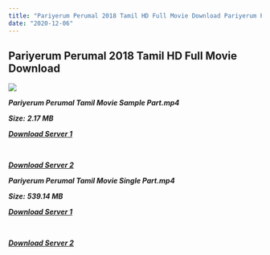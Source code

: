 ```yaml
---
title: "Pariyerum Perumal 2018 Tamil HD Full Movie Download Pariyerum Perumal Tamil HD Movie Download"
date: "2020-12-06"
---
```


## Pariyerum Perumal 2018 Tamil HD Full Movie Download 

![](https://images.moviebuff.com/c6d4897f-cebd-43cc-b7ca-e681796302b5?w=1000)

**_Pariyerum Perumal Tamil Movie Sample Part.mp4_**

**_Size:_** **_2.17 MB_**

**_[Download Server 1](http://b2.wetransfer.vip/files/Tamil{525e4ed8fa01f01a9103e1e2d0de788082fff3ddd3718eaf08f87fc8fd9b0ee6}20Movies/Tamil{525e4ed8fa01f01a9103e1e2d0de788082fff3ddd3718eaf08f87fc8fd9b0ee6}202018{525e4ed8fa01f01a9103e1e2d0de788082fff3ddd3718eaf08f87fc8fd9b0ee6}20Movies/Pariyerum{525e4ed8fa01f01a9103e1e2d0de788082fff3ddd3718eaf08f87fc8fd9b0ee6}20Perumal{525e4ed8fa01f01a9103e1e2d0de788082fff3ddd3718eaf08f87fc8fd9b0ee6}20(2018)/Pariyerum{525e4ed8fa01f01a9103e1e2d0de788082fff3ddd3718eaf08f87fc8fd9b0ee6}20Perumal{525e4ed8fa01f01a9103e1e2d0de788082fff3ddd3718eaf08f87fc8fd9b0ee6}20(2018){525e4ed8fa01f01a9103e1e2d0de788082fff3ddd3718eaf08f87fc8fd9b0ee6}20Proper{525e4ed8fa01f01a9103e1e2d0de788082fff3ddd3718eaf08f87fc8fd9b0ee6}20HDRip/Pariyerum{525e4ed8fa01f01a9103e1e2d0de788082fff3ddd3718eaf08f87fc8fd9b0ee6}20Perumal{525e4ed8fa01f01a9103e1e2d0de788082fff3ddd3718eaf08f87fc8fd9b0ee6}20(2018){525e4ed8fa01f01a9103e1e2d0de788082fff3ddd3718eaf08f87fc8fd9b0ee6}20Sample{525e4ed8fa01f01a9103e1e2d0de788082fff3ddd3718eaf08f87fc8fd9b0ee6}20(640x360).mp4)_**

**_[  
](http://b2.wetransfer.vip/files/Tamil{525e4ed8fa01f01a9103e1e2d0de788082fff3ddd3718eaf08f87fc8fd9b0ee6}20Movies/Tamil{525e4ed8fa01f01a9103e1e2d0de788082fff3ddd3718eaf08f87fc8fd9b0ee6}202018{525e4ed8fa01f01a9103e1e2d0de788082fff3ddd3718eaf08f87fc8fd9b0ee6}20Movies/Pariyerum{525e4ed8fa01f01a9103e1e2d0de788082fff3ddd3718eaf08f87fc8fd9b0ee6}20Perumal{525e4ed8fa01f01a9103e1e2d0de788082fff3ddd3718eaf08f87fc8fd9b0ee6}20(2018)/Pariyerum{525e4ed8fa01f01a9103e1e2d0de788082fff3ddd3718eaf08f87fc8fd9b0ee6}20Perumal{525e4ed8fa01f01a9103e1e2d0de788082fff3ddd3718eaf08f87fc8fd9b0ee6}20(2018){525e4ed8fa01f01a9103e1e2d0de788082fff3ddd3718eaf08f87fc8fd9b0ee6}20Proper{525e4ed8fa01f01a9103e1e2d0de788082fff3ddd3718eaf08f87fc8fd9b0ee6}20HDRip/Pariyerum{525e4ed8fa01f01a9103e1e2d0de788082fff3ddd3718eaf08f87fc8fd9b0ee6}20Perumal{525e4ed8fa01f01a9103e1e2d0de788082fff3ddd3718eaf08f87fc8fd9b0ee6}20(2018){525e4ed8fa01f01a9103e1e2d0de788082fff3ddd3718eaf08f87fc8fd9b0ee6}20Sample{525e4ed8fa01f01a9103e1e2d0de788082fff3ddd3718eaf08f87fc8fd9b0ee6}20(640x360).mp4)_**

**_[Download Server 2](http://b2.wetransfer.vip/files/Tamil{525e4ed8fa01f01a9103e1e2d0de788082fff3ddd3718eaf08f87fc8fd9b0ee6}20Movies/Tamil{525e4ed8fa01f01a9103e1e2d0de788082fff3ddd3718eaf08f87fc8fd9b0ee6}202018{525e4ed8fa01f01a9103e1e2d0de788082fff3ddd3718eaf08f87fc8fd9b0ee6}20Movies/Pariyerum{525e4ed8fa01f01a9103e1e2d0de788082fff3ddd3718eaf08f87fc8fd9b0ee6}20Perumal{525e4ed8fa01f01a9103e1e2d0de788082fff3ddd3718eaf08f87fc8fd9b0ee6}20(2018)/Pariyerum{525e4ed8fa01f01a9103e1e2d0de788082fff3ddd3718eaf08f87fc8fd9b0ee6}20Perumal{525e4ed8fa01f01a9103e1e2d0de788082fff3ddd3718eaf08f87fc8fd9b0ee6}20(2018){525e4ed8fa01f01a9103e1e2d0de788082fff3ddd3718eaf08f87fc8fd9b0ee6}20Proper{525e4ed8fa01f01a9103e1e2d0de788082fff3ddd3718eaf08f87fc8fd9b0ee6}20HDRip/Pariyerum{525e4ed8fa01f01a9103e1e2d0de788082fff3ddd3718eaf08f87fc8fd9b0ee6}20Perumal{525e4ed8fa01f01a9103e1e2d0de788082fff3ddd3718eaf08f87fc8fd9b0ee6}20(2018){525e4ed8fa01f01a9103e1e2d0de788082fff3ddd3718eaf08f87fc8fd9b0ee6}20Sample{525e4ed8fa01f01a9103e1e2d0de788082fff3ddd3718eaf08f87fc8fd9b0ee6}20(640x360).mp4)_**

**_Pariyerum Perumal Tamil Movie Single Part.mp4_**

**_Size:_** **_539.14 MB_**

**_[Download Server 1](http://b2.wetransfer.vip/files/Tamil{525e4ed8fa01f01a9103e1e2d0de788082fff3ddd3718eaf08f87fc8fd9b0ee6}20Movies/Tamil{525e4ed8fa01f01a9103e1e2d0de788082fff3ddd3718eaf08f87fc8fd9b0ee6}202018{525e4ed8fa01f01a9103e1e2d0de788082fff3ddd3718eaf08f87fc8fd9b0ee6}20Movies/Pariyerum{525e4ed8fa01f01a9103e1e2d0de788082fff3ddd3718eaf08f87fc8fd9b0ee6}20Perumal{525e4ed8fa01f01a9103e1e2d0de788082fff3ddd3718eaf08f87fc8fd9b0ee6}20(2018)/Pariyerum{525e4ed8fa01f01a9103e1e2d0de788082fff3ddd3718eaf08f87fc8fd9b0ee6}20Perumal{525e4ed8fa01f01a9103e1e2d0de788082fff3ddd3718eaf08f87fc8fd9b0ee6}20(2018){525e4ed8fa01f01a9103e1e2d0de788082fff3ddd3718eaf08f87fc8fd9b0ee6}20Proper{525e4ed8fa01f01a9103e1e2d0de788082fff3ddd3718eaf08f87fc8fd9b0ee6}20HDRip/Pariyerum{525e4ed8fa01f01a9103e1e2d0de788082fff3ddd3718eaf08f87fc8fd9b0ee6}20Perumal{525e4ed8fa01f01a9103e1e2d0de788082fff3ddd3718eaf08f87fc8fd9b0ee6}20(2018){525e4ed8fa01f01a9103e1e2d0de788082fff3ddd3718eaf08f87fc8fd9b0ee6}20Single{525e4ed8fa01f01a9103e1e2d0de788082fff3ddd3718eaf08f87fc8fd9b0ee6}20Part{525e4ed8fa01f01a9103e1e2d0de788082fff3ddd3718eaf08f87fc8fd9b0ee6}20(640x360).mp4)_**

**_[  
](http://b2.wetransfer.vip/files/Tamil{525e4ed8fa01f01a9103e1e2d0de788082fff3ddd3718eaf08f87fc8fd9b0ee6}20Movies/Tamil{525e4ed8fa01f01a9103e1e2d0de788082fff3ddd3718eaf08f87fc8fd9b0ee6}202018{525e4ed8fa01f01a9103e1e2d0de788082fff3ddd3718eaf08f87fc8fd9b0ee6}20Movies/Pariyerum{525e4ed8fa01f01a9103e1e2d0de788082fff3ddd3718eaf08f87fc8fd9b0ee6}20Perumal{525e4ed8fa01f01a9103e1e2d0de788082fff3ddd3718eaf08f87fc8fd9b0ee6}20(2018)/Pariyerum{525e4ed8fa01f01a9103e1e2d0de788082fff3ddd3718eaf08f87fc8fd9b0ee6}20Perumal{525e4ed8fa01f01a9103e1e2d0de788082fff3ddd3718eaf08f87fc8fd9b0ee6}20(2018){525e4ed8fa01f01a9103e1e2d0de788082fff3ddd3718eaf08f87fc8fd9b0ee6}20Proper{525e4ed8fa01f01a9103e1e2d0de788082fff3ddd3718eaf08f87fc8fd9b0ee6}20HDRip/Pariyerum{525e4ed8fa01f01a9103e1e2d0de788082fff3ddd3718eaf08f87fc8fd9b0ee6}20Perumal{525e4ed8fa01f01a9103e1e2d0de788082fff3ddd3718eaf08f87fc8fd9b0ee6}20(2018){525e4ed8fa01f01a9103e1e2d0de788082fff3ddd3718eaf08f87fc8fd9b0ee6}20Single{525e4ed8fa01f01a9103e1e2d0de788082fff3ddd3718eaf08f87fc8fd9b0ee6}20Part{525e4ed8fa01f01a9103e1e2d0de788082fff3ddd3718eaf08f87fc8fd9b0ee6}20(640x360).mp4)_**

**_[Download Server 2](http://b2.wetransfer.vip/files/Tamil{525e4ed8fa01f01a9103e1e2d0de788082fff3ddd3718eaf08f87fc8fd9b0ee6}20Movies/Tamil{525e4ed8fa01f01a9103e1e2d0de788082fff3ddd3718eaf08f87fc8fd9b0ee6}202018{525e4ed8fa01f01a9103e1e2d0de788082fff3ddd3718eaf08f87fc8fd9b0ee6}20Movies/Pariyerum{525e4ed8fa01f01a9103e1e2d0de788082fff3ddd3718eaf08f87fc8fd9b0ee6}20Perumal{525e4ed8fa01f01a9103e1e2d0de788082fff3ddd3718eaf08f87fc8fd9b0ee6}20(2018)/Pariyerum{525e4ed8fa01f01a9103e1e2d0de788082fff3ddd3718eaf08f87fc8fd9b0ee6}20Perumal{525e4ed8fa01f01a9103e1e2d0de788082fff3ddd3718eaf08f87fc8fd9b0ee6}20(2018){525e4ed8fa01f01a9103e1e2d0de788082fff3ddd3718eaf08f87fc8fd9b0ee6}20Proper{525e4ed8fa01f01a9103e1e2d0de788082fff3ddd3718eaf08f87fc8fd9b0ee6}20HDRip/Pariyerum{525e4ed8fa01f01a9103e1e2d0de788082fff3ddd3718eaf08f87fc8fd9b0ee6}20Perumal{525e4ed8fa01f01a9103e1e2d0de788082fff3ddd3718eaf08f87fc8fd9b0ee6}20(2018){525e4ed8fa01f01a9103e1e2d0de788082fff3ddd3718eaf08f87fc8fd9b0ee6}20Single{525e4ed8fa01f01a9103e1e2d0de788082fff3ddd3718eaf08f87fc8fd9b0ee6}20Part{525e4ed8fa01f01a9103e1e2d0de788082fff3ddd3718eaf08f87fc8fd9b0ee6}20(640x360).mp4)_**
